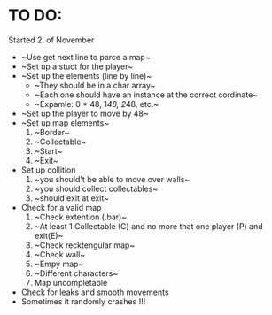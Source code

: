 # TO DO:
Started 2. of November
- ~Use get next line to parce a map~
- ~Set up a stuct for the player~
- ~Set up the elements (line by line)~
	- ~They should be in a char array~
	- ~Each one should have an instance at the correct cordinate~
	- ~Expamle: 0 * 48, 1*48, 2*48, etc.~
- ~Set up the player to move by 48~
- ~Set up map elements~
	1. ~Border~
	2. ~Collectable~
	3. ~Start~
	4. ~Exit~
- Set up collition
	1. ~you should't be able to move over walls~
	2. ~you should collect collectables~
	3. ~should exit at exit~
- Check for a valid map
	1. ~Check extention (.bar)~
	2. ~At least 1 Collectable (C) and no more that one player (P) and exit(E)~
	3. ~Check recktengular map~
	4. ~Check wall~
	5. ~Empy map~
	6. ~Different characters~
	7. Map uncompletable
- Check for leaks and smooth movements
- Sometimes it randomly crashes !!!